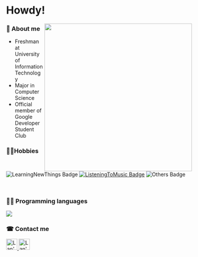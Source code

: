 # Howdy!


<img align='right' src="https://media.giphy.com/media/mTs11L9uuyGiI/giphy.gif" width="400">


### 🦄 About me
- Freshman at University of Information Technology
- Major in Computer Science
- Official member of Google Developer Student Club

### 🐱‍👤Hobbies
![LearningNewThings Badge](https://img.shields.io/badge/-Learning_new_things-00C6C6?style=flat)
[![ListeningToMusic Badge](https://img.shields.io/badge/-Listening_to_music-4F006B?style=flat)](https://youtu.be/dQw4w9WgXcQ)
![Others Badge](https://img.shields.io/badge/-etc-AF0000?style=flat)

<br>

### 👩‍💻 Programming languages
<img src="https://img.shields.io/badge/C%2B%2B-00599C?style=for-the-badge&logo=c%2B%2B&logoColor=white" />

<br>

### ☎ Contact me
<a href="https://www.facebook.com/nttl115">
    <img src="https://www.vectorlogo.zone/logos/facebook/facebook-tile.svg" alt="Lan's facebook profile" height="30" width="30">
</a>

<a href="https://www.instagram.com/lan.emerald/">
    <img src="https://www.vectorlogo.zone/logos/instagram/instagram-tile.svg" alt="Lan's ig profile" height="30" width="30">
</a>


<!---
emerald-lan/emerald-lan is a ✨ special ✨ repository because its `README.md` (this file) appears on your GitHub profile.
You can click the Preview link to take a look at your changes.
--->
<!---SOURCES:
https://raw.githubusercontent.com/vanviethieuanh/vanviethieuanh/main/README.md 
https://www.creative-tim.com/blog/educational-tech/how-to-create-github-profile/
https://github.com/alexandresanlim/Badges4-README.md-Profile
https://github.com/kautukkundan/Awesome-Profile-README-templates/tree/master/code-styled
--->
